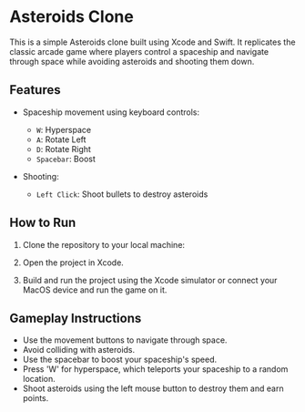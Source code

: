 # Asteroids Clone

This is a simple Asteroids clone built using Xcode and Swift. It replicates the classic arcade game where players control a spaceship and navigate through space while avoiding asteroids and shooting them down.

## Features

- Spaceship movement using keyboard controls:
  - `W`: Hyperspace
  - `A`: Rotate Left
  - `D`: Rotate Right
  - `Spacebar`: Boost

- Shooting:
  - `Left Click`: Shoot bullets to destroy asteroids

## How to Run

1. Clone the repository to your local machine:

2. Open the project in Xcode.

3. Build and run the project using the Xcode simulator or connect your MacOS device and run the game on it.

## Gameplay Instructions

- Use the movement buttons to navigate through space.
- Avoid colliding with asteroids.
- Use the spacebar to boost your spaceship's speed.
- Press 'W' for hyperspace, which teleports your spaceship to a random location.
- Shoot asteroids using the left mouse button to destroy them and earn points.
